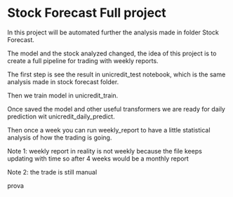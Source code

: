 # Stock Forecast Full project

In this project will be automated further the analysis made in folder Stock Forecast.

The model and the stock analyzed changed, the idea of this project is to create a full pipeline for trading with weekly reports.

The first step is see the result in unicredit_test notebook, which is the same analysis made in stock forecast folder.

Then we train model in unicredit_train.

Once saved the model and other useful transformers we are ready for daily prediction wit unicredit_daily_predict.

Then once a week you can run weekly_report to have a little statistical analysis of how the trading is going.

Note 1: weekly report in reality is not weekly because the file keeps updating with time so after 4 weeks would be a monthly report

Note 2: the trade is still manual

prova
